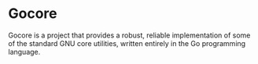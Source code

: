 # Gocore
Gocore is a project that provides a robust, reliable implementation of some of the standard GNU core utilities, written entirely in the Go programming language.
